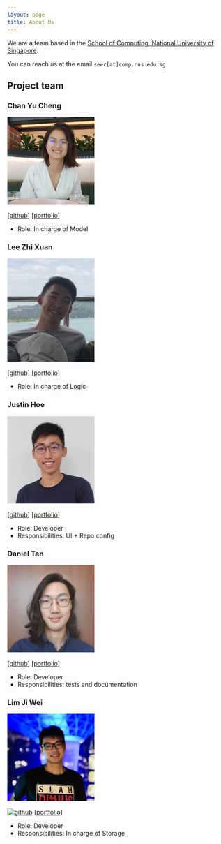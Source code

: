 ```yaml
---
layout: page
title: About Us
---
```


We are a team based in the [School of Computing, National University of Singapore](http://www.comp.nus.edu.sg).

You can reach us at the email `seer[at]comp.nus.edu.sg`

## Project team

### Chan Yu Cheng

<img src="images/yucheng11122017.png" width="200px">

[[github](https://github.com/yucheng11122017)]
[[portfolio](team/chanyucheng.md)]

* Role: In charge of Model

### Lee Zhi Xuan

<img src="images/leezhixuan.png" width="200px">

[[github](https://github.com/leezhixuan)]
[[portfolio](team/leezhixuan.md)]

* Role: In charge of Logic

### Justin Hoe

<img src="images/justinhoejj.png" width="200px">

[[github](http://github.com/justinhoejj)]
[[portfolio](team/justinhoejj.md)]

* Role: Developer
* Responsibilities: UI + Repo config

### Daniel Tan

<img src="images/cookiedan42.png" width="200px">

[[github](http://github.com/cookiedan42)]
[[portfolio](team/daniel.md)]

* Role: Developer
* Responsibilities: tests and documentation

### Lim Ji Wei

<img src="images/jiwei99.png" width="200px">

[![github](https://img.shields.io/badge/GitHub-100000?style=for-the-badge&logo=github&logoColor=white)](http://github.com/jiwei99)
[[portfolio](team/jiwei.md)]

* Role: Developer
* Responsibilities: In charge of Storage
